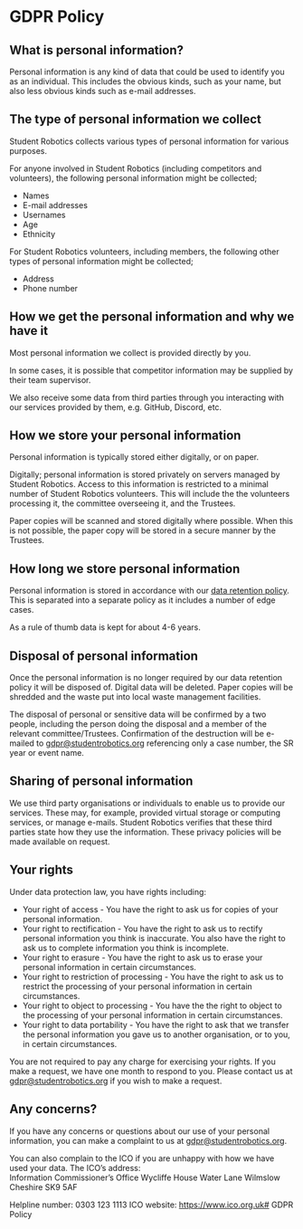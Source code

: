 # GDPR Policy

## What is personal information?

Personal information is any kind of data that could be used to identify you as an individual.
This includes the obvious kinds, such as your name, but also less obvious kinds such as e-mail addresses.

## The type of personal information we collect

Student Robotics collects various types of personal information for various purposes.

For anyone involved in Student Robotics (including competitors and volunteers), the following personal information might be collected;

- Names
- E-mail addresses
- Usernames
- Age
- Ethnicity

For Student Robotics volunteers, including members, the following other types of personal information might be collected;

- Address
- Phone number

## How we get the personal information and why we have it

Most personal information we collect is provided directly by you.

In some cases, it is possible that competitor information may be supplied by their team supervisor.

We also receive some data from third parties through you interacting with our services provided by them, e.g. GitHub, Discord, etc.

## How we store your personal information

Personal information is typically stored either digitally, or on paper.

Digitally; personal information is stored privately on servers managed by Student Robotics.
Access to this information is restricted to a minimal number of Student Robotics volunteers.
This will include the the volunteers processing it, the committee overseeing it, and the Trustees.

Paper copies will be scanned and stored digitally where possible.
When this is not possible, the paper copy will be stored in a secure manner by the Trustees.

## How long we store personal information

Personal information is stored in accordance with our [data retention policy](data_retention.md).
This is separated into a separate policy as it includes a number of edge cases.

As a rule of thumb data is kept for about 4-6 years.

## Disposal of personal information

Once the personal information is no longer required by our data retention policy it will be disposed of.
Digital data will be deleted.
Paper copies will be shredded and the waste put into local waste management facilities.

The disposal of personal or sensitive data will be confirmed by a two people, including the person doing the disposal and a member of the relevant committee/Trustees.
Confirmation of the destruction will be e-mailed to [gdpr@studentrobotics.org](mailto:gdpr@studentrobotics.org) referencing only a case number, the SR year or event name.

## Sharing of personal information

We use third party organisations or individuals to enable us to provide our services.
These may, for example, provided virtual storage or computing services, or manage e-mails.
Student Robotics verifies that these third parties state how they use the information.
These privacy policies will be made available on request.

## Your rights

Under data protection law, you have rights including:

- Your right of access - You have the right to ask us for copies of your personal information. 
- Your right to rectification - You have the right to ask us to rectify personal information you think is inaccurate. You also have the right to ask us to complete information you think is incomplete. 
- Your right to erasure - You have the right to ask us to erase your personal information in certain circumstances. 
- Your right to restriction of processing - You have the right to ask us to restrict the processing of your personal information in certain circumstances. 
- Your right to object to processing - You have the the right to object to the processing of your personal information in certain circumstances.
- Your right to data portability - You have the right to ask that we transfer the personal information you gave us to another organisation, or to you, in certain circumstances.

You are not required to pay any charge for exercising your rights. If you make a request, we have one month to respond to you.
Please contact us at [gdpr@studentrobotics.org](mailto:gdpr@studentrobotics.org) if you wish to make a request.

## Any concerns?
If you have any concerns or questions about our use of your personal information, you can make a complaint to us at [gdpr@studentrobotics.org](mailto:gdpr@studentrobotics.org).

You can also complain to the ICO if you are unhappy with how we have used your data.
The ICO’s address:            
Information Commissioner’s Office
Wycliffe House
Water Lane
Wilmslow
Cheshire
SK9 5AF

Helpline number: 0303 123 1113
ICO website: https://www.ico.org.uk# GDPR Policy
